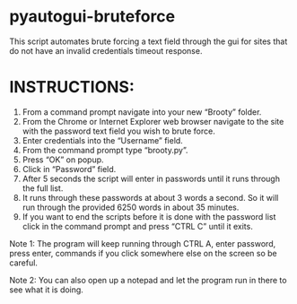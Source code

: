 # pyautogui-bruteforce
This script automates brute forcing a text field through the gui for sites that do not have an invalid credentials timeout response.


# INSTRUCTIONS:
1.	From a command prompt navigate into your new “Brooty” folder.
2.	From the Chrome or Internet Explorer web browser navigate to the site with the password text field you wish to brute force.
3.	Enter credentials into the “Username” field.
4.	From the command prompt type “brooty.py”.
5.	Press “OK” on popup.
6.	Click in “Password” field.
7.	After 5 seconds the script will enter in passwords until it runs through the full list.
8. It runs through these passwords at about 3 words a second. So it will run through the provided 6250 words in about 35 minutes.
9.	If you want to end the scripts before it is done with the password list click in the command prompt and press “CTRL C” until it exits.

Note 1: The program will keep running through CTRL A, enter password, press enter, commands if you click somewhere else on the screen so be careful.

Note 2: You can also open up a notepad and let the program run in there to see what it is doing.
